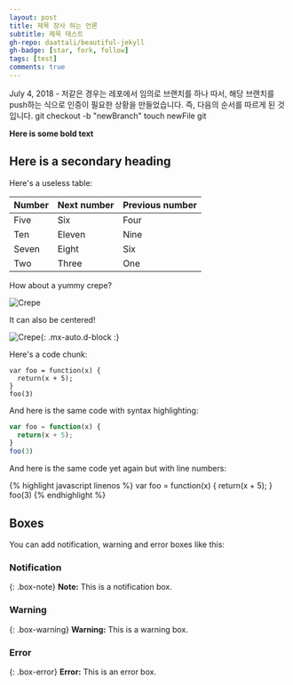```yaml
---
layout: post
title: 제목 장사 하는 언론
subtitle: 제목 테스트
gh-repo: daattali/beautiful-jekyll
gh-badge: [star, fork, follow]
tags: [test]
comments: true
---
```


July 4, 2018 - 저같은 경우는 레포에서 임의로 브랜치를 하나 따서, 해당 브랜치를 push하는 식으로 인증이 필요한 상황을 만들었습니다. 즉, 다음의 순서를 따르게 된 것입니다. git checkout -b "newBranch" touch newFile git


**Here is some bold text**

## Here is a secondary heading

Here's a useless table:

| Number | Next number | Previous number |
| :------ |:--- | :--- |
| Five | Six | Four |
| Ten | Eleven | Nine |
| Seven | Eight | Six |
| Two | Three | One |


How about a yummy crepe?

![Crepe](https://s3-media3.fl.yelpcdn.com/bphoto/cQ1Yoa75m2yUFFbY2xwuqw/348s.jpg)

It can also be centered!

![Crepe](https://s3-media3.fl.yelpcdn.com/bphoto/cQ1Yoa75m2yUFFbY2xwuqw/348s.jpg){: .mx-auto.d-block :}

Here's a code chunk:

~~~
var foo = function(x) {
  return(x + 5);
}
foo(3)
~~~

And here is the same code with syntax highlighting:

```javascript
var foo = function(x) {
  return(x + 5);
}
foo(3)
```

And here is the same code yet again but with line numbers:

{% highlight javascript linenos %}
var foo = function(x) {
  return(x + 5);
}
foo(3)
{% endhighlight %}

## Boxes
You can add notification, warning and error boxes like this:

### Notification

{: .box-note}
**Note:** This is a notification box.

### Warning

{: .box-warning}
**Warning:** This is a warning box.

### Error

{: .box-error}
**Error:** This is an error box.
